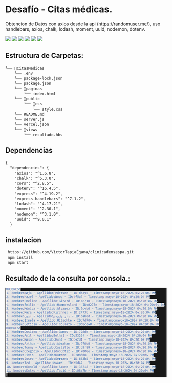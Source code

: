 
# Desafío - Citas médicas.

Obtencion de Datos con axios desde la api (https://randomuser.me/),
uso handlebars, axios, chalk, lodash, moment, uuid, nodemon, dotenv.
 
![](https://img.shields.io/badge/Node.js-5FA04E.svg?style=for-the-badge&logo=nodedotjs&logoColor=white)
![](https://img.shields.io/badge/Express-000000.svg?style=for-the-badge&logo=Express&logoColor=white)
![](https://img.shields.io/badge/Handlebars.js-000000.svg?style=for-the-badge&logo=handlebarsdotjs&logoColor=white)
![](https://img.shields.io/badge/Nodemon-76D04B.svg?style=for-the-badge&logo=Nodemon&logoColor=white)
![](https://img.shields.io/badge/Axios-5A29E4.svg?style=for-the-badge&logo=Axios&logoColor=white)
![](https://img.shields.io/badge/Lodash-3492FF.svg?style=for-the-badge&logo=Lodash&logoColor=white)







## Estructura de Carpetas:

```
└── 📁CitasMedicas
    └── .env
    └── package-lock.json
    └── package.json
    └── 📁paginas
        └── index.html
    └── 📁public
        └── 📁css
            └── style.css
    └── README.md
    └── server.js
    └── vercel.json
    └── 📁views
        └── resultado.hbs
```


## Dependencias
```
{
  "dependencies": {
    "axios": "^1.6.8",
    "chalk": "^5.3.0",
    "cors": "^2.8.5",
    "dotenv": "^16.4.5",
    "express": "^4.19.2",
    "express-handlebars": "^7.1.2",
    "lodash": "^4.17.21",
    "moment": "^2.30.1",
    "nodemon": "^3.1.0",
    "uuid": "^9.0.1"
  }

```

## instalacion
```
 https://github.com/VictorTapiaEgana/clinicadensespa.git
 npm install
 npm start
```

## Resultado de la consulta por consola.:

![](https://raw.githubusercontent.com/VictorTapiaEgana/clinicadensespa/78a2547dfc921ec387e308ca1b94bfd2bb19a843/public/github/consola.png)